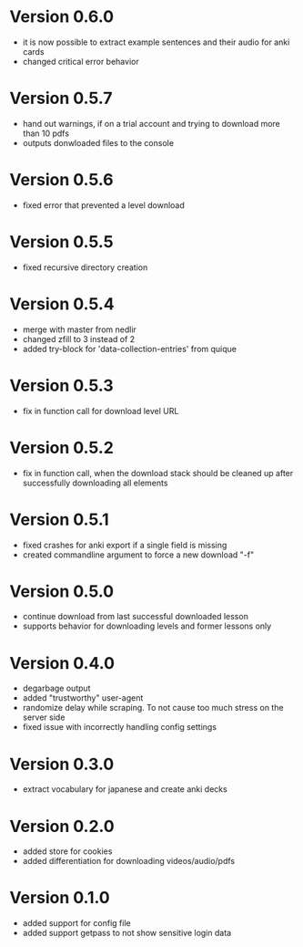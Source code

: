 Version 0.6.0
===========
- it is now possible to extract example sentences and their audio for anki cards
- changed critical error behavior

Version 0.5.7
===========
- hand out warnings, if on a trial account and trying to download more than 10 pdfs
- outputs donwloaded files to the console

Version 0.5.6
===========
- fixed error that prevented a level download

Version 0.5.5
===========
- fixed recursive directory creation

Version 0.5.4
===========
- merge with master from nedlir
- changed zfill to 3 instead of 2
- added try-block for 'data-collection-entries' from quique

Version 0.5.3
===========
- fix in function call for download level URL

Version 0.5.2
===========
- fix in function call, when the download stack should be cleaned up after successfully downloading all elements

Version 0.5.1
===========
- fixed crashes for anki export if a single field is missing
- created commandline argument to force a new download "-f"

Version 0.5.0
===========
- continue download from last successful downloaded lesson
- supports behavior for downloading levels and former lessons only

Version 0.4.0
===========
- degarbage output
- added "trustworthy" user-agent
- randomize delay while scraping. To not cause too much stress on the server side
- fixed issue with incorrectly handling config settings

Version 0.3.0
===========
- extract vocabulary for japanese and create anki decks

Version 0.2.0
===========
- added store for cookies
- added differentiation for downloading videos/audio/pdfs

Version 0.1.0
===========
- added support for config file
- added support getpass to not show sensitive login data
